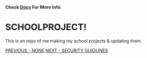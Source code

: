 **Check [Docs](https://school.fuckyou.gq/) For More Info.**
# SCHOOLPROJECT!

This is an repo of me making my school projects & updating them.

[PREVIOUS - NONE](/) [NEXT - SECURITY GUIDLINES](/SECURITY.md)